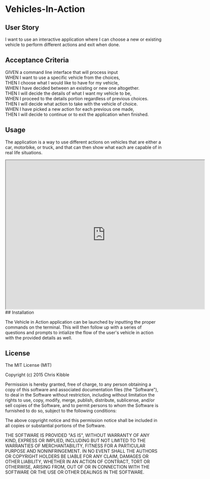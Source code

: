 # Vehicles-In-Action

## User Story 
I want to use an interactive application where I can choose a new or existing vehicle to perform different actions and exit when done.

## Acceptance Criteria 
GIVEN a command line interface that will process input
<br>
WHEN I want to use a specific vehicle from the choices,
<br>
THEN I choose what I would like to have for my vehicle,
<br>
WHEN I have decided between an existing or new one altogether.
<br>
THEN I will decide the details of what I want my vehicle to be,
<br>
WHEN I proceed to the details portion regardless of previous choices.
<br>
THEN I will decide what action to take with the vehicle of choice.
<br>
WHEN I have picked a new action for each previous one made, 
<br>
THEN I will decide to continue or to exit the application when finished.

## Usage 

The application is a way to use different actions on vehicles that are either a car, motorbike, or truck, and that can then show what each are capable of in real life situations. 
<iframe src="https://drive.google.com/file/d/1cZJRDIpW5-99lxWUaAlRPXcj8Y0A-4tF/preview" width="640" height="480"></iframe>
## Installation 

The Vehicle in Action application can be launched by inputting the proper commands on the terminal. This will then follow up with a series of questions and prompts to intialize the flow of the user's vehicle in action with the provided details as well.

## License
The MIT License (MIT)

Copyright (c) 2015 Chris Kibble

Permission is hereby granted, free of charge, to any person obtaining a copy of this software and associated documentation files (the "Software"), to deal in the Software without restriction, including without limitation the rights to use, copy, modify, merge, publish, distribute, sublicense, and/or sell copies of the Software, and to permit persons to whom the Software is furnished to do so, subject to the following conditions:

The above copyright notice and this permission notice shall be included in all copies or substantial portions of the Software.

THE SOFTWARE IS PROVIDED "AS IS", WITHOUT WARRANTY OF ANY KIND, EXPRESS OR IMPLIED, INCLUDING BUT NOT LIMITED TO THE WARRANTIES OF MERCHANTABILITY, FITNESS FOR A PARTICULAR PURPOSE AND NONINFRINGEMENT. IN NO EVENT SHALL THE AUTHORS OR COPYRIGHT HOLDERS BE LIABLE FOR ANY CLAIM, DAMAGES OR OTHER LIABILITY, WHETHER IN AN ACTION OF CONTRACT, TORT OR OTHERWISE, ARISING FROM, OUT OF OR IN CONNECTION WITH THE SOFTWARE OR THE USE OR OTHER DEALINGS IN THE SOFTWARE.